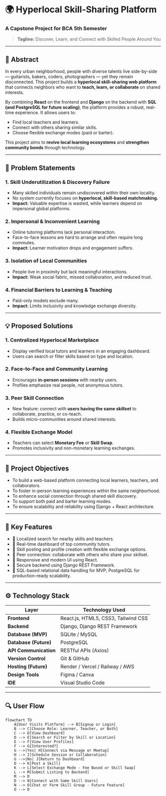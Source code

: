 # 🌍 Hyperlocal Skill-Sharing Platform

### A Capstone Project for BCA 5th Semester

> **Tagline:** Discover, Learn, and Connect with Skilled People Around You

---

## 📘 Abstract

In every urban neighborhood, people with diverse talents live side-by-side — guitarists, bakers, coders, photographers — yet they remain disconnected. This project builds a **hyperlocal skill-sharing web platform** that connects neighbors who want to **teach, learn, or collaborate** on shared interests.  

By combining **React** on the frontend and **Django** on the backend with **SQL (and PostgreSQL for future scaling)**, the platform provides a robust, real-time experience. It allows users to:
- Find local teachers and learners.
- Connect with others sharing similar skills.
- Choose flexible exchange modes (paid or barter).  

This project aims to **revive local learning ecosystems** and **strengthen community bonds** through technology.

---

## 🚩 Problem Statements

### 1. Skill Underutilization & Discovery Failure
- Many skilled individuals remain undiscovered within their own locality.
- No system currently focuses on **hyperlocal, skill-based matchmaking.**
- **Impact:** Valuable expertise is wasted, while learners depend on impersonal global platforms.

### 2. Impersonal & Inconvenient Learning
- Online tutoring platforms lack personal interaction.
- Face-to-face lessons are hard to arrange and often require long commutes.
- **Impact:** Learner motivation drops and engagement suffers.

### 3. Isolation of Local Communities
- People live in proximity but lack meaningful interactions.
- **Impact:** Weak social fabric, missed collaboration, and reduced trust.

### 4. Financial Barriers to Learning & Teaching
- Paid-only models exclude many.
- **Impact:** Limits inclusivity and knowledge exchange diversity.

---

## 💡 Proposed Solutions

### 1. Centralized Hyperlocal Marketplace
- Display verified local tutors and learners in an engaging dashboard.
- Users can search or filter skills based on type and location.

### 2. Face-to-Face and Community Learning
- Encourages **in-person sessions** with nearby users.
- Profiles emphasize real people, not anonymous tutors.

### 3. Peer Skill Connection
- New feature: connect with **users having the same skillset** to collaborate, practice, or co-teach.
- Builds micro-communities around shared interests.

### 4. Flexible Exchange Model
- Teachers can select **Monetary Fee** or **Skill Swap**.
- Promotes inclusivity and non-monetary learning exchanges.

---

## 🎯 Project Objectives

- To build a web-based platform connecting local learners, teachers, and collaborators.  
- To foster in-person learning experiences within the same neighborhood.  
- To enhance social connection through shared skill discovery.  
- To support both paid and barter learning modes.  
- To ensure scalability and reliability using Django + React architecture.  

---

## 🧩 Key Features

- 🔹 Localized search for nearby skills and teachers.  
- 🔹 Real-time dashboard of top community tutors.  
- 🔹 Skill posting and profile creation with flexible exchange options.  
- 🔹 Peer connection: collaborate with others who share your skillset.  
- 🔹 Responsive and modern UI using React.  
- 🔹 Secure backend using Django REST Framework.  
- 🔹 SQL-based relational data handling for MVP; PostgreSQL for production-ready scalability.  

---

## ⚙️ Technology Stack

| Layer | Technology Used |
|--------|----------------|
| **Frontend** | React.js, HTML5, CSS3, Tailwind CSS |
| **Backend** | Django, Django REST Framework |
| **Database (MVP)** | SQLite / MySQL |
| **Database (Future)** | PostgreSQL |
| **API Communication** | RESTful APIs (Axios) |
| **Version Control** | Git & GitHub |
| **Hosting (Future)** | Render / Vercel / Railway / AWS |
| **Design Tools** | Figma / Canva |
| **IDE** | Visual Studio Code |

---


## 🔍 User Flow

```mermaid
flowchart TD
    A[User Visits Platform] --> B[Signup or Login]
    B --> C[Choose Role: Learner, Teacher, or Both]
    C --> D[View Dashboard]
    D --> E[Search or Filter by Skill or Location]
    E --> F[View User Profiles]
    F --> G{Interested?}
    G -->|Yes| H[Connect via Message or Meetup]
    H --> I[Schedule Session or Collaboration]
    G -->|No| J[Return to Dashboard]
    D --> K[Post a Skill]
    K --> L[Select Exchange Mode - Fee Based or Skill Swap]
    L --> M[Submit Listing to Backend]
    M --> D
    D --> N[Connect with Same Skill Users]
    N --> O[Chat or Form Skill Group - Future Feature]
    O --> D